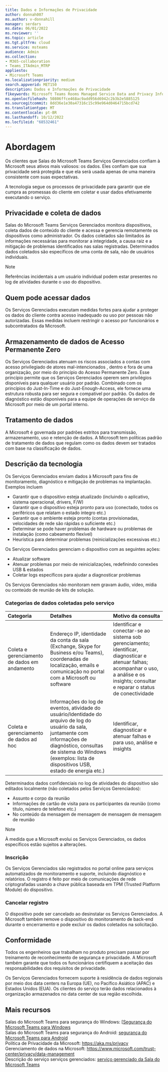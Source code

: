 ```yaml
---
title: Dados e Informações de Privacidade
author: donnah007
ms.author: v-donnahill
manager: serdars
ms.date: 06/01/2022
ms.reviewer: ''
ms.topic: article
ms.tgt.pltfrm: cloud
ms.service: msteams
audience: Admin
ms.collection:
- M365-collaboration
- Teams_ITAdmin_MTRP
appliesto:
- Microsoft Teams
ms.localizationpriority: medium
search.appverid: MET150
description: Dados e Informações de Privacidade
f1keywords: Microsoft Teams Rooms Managed Service Data and Privacy Information
ms.openlocfilehash: 50806ffce468ac9add956d6942c2b3b2e5885125
ms.sourcegitcommit: 8dd36e1e30a47316c15c99e964d0464715bcd742
ms.translationtype: MT
ms.contentlocale: pt-BR
ms.lasthandoff: 10/12/2022
ms.locfileid: "68532461"
---
```

# <a name="approach"></a>Abordagem

Os clientes que Salas do Microsoft Teams Serviços Gerenciados confiam à Microsoft seus ativos mais valiosos: os dados. Eles confiam que sua privacidade será protegida e que ela será usada apenas de uma maneira consistente com suas expectativas.

A tecnologia segue os processos de privacidade para garantir que ele cumpra as promessas do cliente em coletar e usar dados efetivamente executando o serviço.
## <a name="data-collection-and-privacy"></a>Privacidade e coleta de dados

 Salas do Microsoft Teams Serviços Gerenciados monitora dispositivos, coleta dados de conteúdo do cliente e acessa e gerencia remotamente os dispositivos como administrador. Os dados coletados são limitados às informações necessárias para monitorar a integridade, a causa raiz e a mitigação de problemas identificados nas salas registradas. Determinados dados coletados são específicos de uma conta de sala, não de usuários individuais.

> [!Note]
> Referências incidentais a um usuário individual podem estar presentes no log de atividades durante o uso do dispositivo.

## <a name="who-can-access-data"></a>Quem pode acessar dados

Os Serviços Gerenciados executam medidas fortes para ajudar a proteger os dados do cliente contra acesso inadequado ou uso por pessoas não autorizadas. Essas medidas incluem restringir o acesso por funcionários e subcontratados da Microsoft.

## <a name="zero-standing-access-data-storage"></a>Armazenamento de dados de Acesso Permanente Zero

Os Serviços Gerenciados atenuam os riscos associados a contas com acesso privilegiado de atores mal-intencionados , dentro e fora de uma organização, por meio do princípio do Acesso Permanente Zero. Esse princípio permite que os Serviços Gerenciados operem sem privilégios disponíveis para qualquer usuário por padrão. Combinado com os princípios do Just-In-Time e do Just-Enough-Access, ele fornece uma estrutura robusta para ser segura e compatível por padrão. Os dados de diagnóstico estão disponíveis para a equipe de operações de serviço da Microsoft por meio de um portal interno.

## <a name="data-handling"></a>Tratamento de dados

A Microsoft é governada por padrões estritos para transmissão, armazenamento, uso e retenção de dados. A Microsoft tem políticas padrão de tratamento de dados que regulam como os dados devem ser tratados com base na classificação de dados.

## <a name="technology-description"></a>Descrição da tecnologia

Os Serviços Gerenciados enviam dados à Microsoft para fins de monitoramento, diagnóstico e mitigação de problemas na implantação. Exemplos incluem

- Garantir que o dispositivo esteja atualizado (incluindo o aplicativo, sistema operacional, drivers, F/W)
- Garantir que o dispositivo esteja pronto para uso (conectado, todos os periféricos que relatam o estado íntegro etc.)
- Garantir que o ambiente esteja pronto (contas provisionadas, velocidades de rede são rápidas o suficiente etc.)
- Determinar se pode haver problemas de hardware ou problemas de instalação (como cabeamento flexível)
- Heurística para determinar problemas (reinicializações excessivas etc.)

Os Serviços Gerenciados gerenciam o dispositivo com as seguintes ações:

- Atualizar software
- Atenuar problemas por meio de reinicializações, redefinindo conexões USB & estados
- Coletar logs específicos para ajudar a diagnosticar problemas

Os Serviços Gerenciados não monitoram nem gravam áudio, vídeo, mídia ou conteúdo de reunião de kits de solução.

### <a name="service-collected-data-categories"></a>Categorias de dados coletadas pelo serviço
 
|Categoria|Detalhes|Motivo da consulta|
| :- | :- | :- |
|Coleta e gerenciamento de dados em andamento|Endereço IP, identidade da conta da sala (Exchange, Skype for Business e/ou Teams), coordenadas de localização, emails e comunicação no portal com a Microsoft ou software|Identificar e conectar-se ao sistema sob gerenciamento; identificar, diagnosticar e atenuar falhas; acompanhar o uso, a análise e os insights; consultar e reparar o status de conectividade|
|Coleta e gerenciamento de dados ad hoc|Informações do log de eventos, atividade do usuário/Identidade do arquivo de log do usuário da sala, juntamente com informações de diagnóstico, consultas de sistema do Windows (exemplos: lista de dispositivos USB, estado de energia etc.)|Identificar, diagnosticar e atenuar falhas e para uso, análise e insights|

Determinados dados confidenciais no log de atividades do dispositivo são editados localmente (não coletados pelos Serviços Gerenciados):

- Assunto e corpo da reunião
- Informações de cartão de visita para os participantes da reunião (como título, número de telefone etc.)
- No conteúdo da mensagem de mensagem de mensagem de mensagem de reunião

> [!NOTE]
> À medida que a Microsoft evolui os Serviços Gerenciados, os dados específicos estão sujeitos a alterações.

### <a name="enrollment"></a>Inscrição

Os Serviços Gerenciados são registrados no portal online para serviços automatizados de monitoramento e suporte, incluindo diagnóstico e relatórios. O registro é feito por meio de comunicações de rede criptografadas usando a chave pública baseada em TPM (Trusted Platform Module) do dispositivo.

### <a name="unenrollment"></a>Cancelar registro

O dispositivo pode ser cancelado ao desinstalar os Serviços Gerenciados. A Microsoft também remove o dispositivo do monitoramento de back-end durante o encerramento e pode excluir os dados coletados na solicitação.
## <a name="compliance"></a>Conformidade

Todos os engenheiros que trabalham no produto precisam passar por treinamento de reconhecimento de segurança e privacidade. A Microsoft também garante que todos os funcionários certifiquem a aceitação das responsabilidades dos requisitos de privacidade.

Os Serviços Gerenciados fornecem suporte à residência de dados regionais por meio dos data centers na Europa (UE), no Pacífico Asiático (APAC) e Estados Unidos (EUA). Os clientes do serviço terão dados relacionados à organização armazenados no data center de sua região escolhida.

## <a name="more-resources"></a>Mais recursos

Salas do Microsoft Teams para segurança do Windows: [[Segurança do Microsoft Teams para Windows](/microsoftteams/rooms/security-windows) \
Salas do Microsoft Teams para segurança do Android: [segurança do Microsoft Teams para Android](/microsoftteams/rooms/security-android) \
Política de Privacidade da Microsoft: https://aka.ms/privacy \
Gerenciamento de dados na Microsoft: https://www.microsoft.com/trust-center/privacy/data-management \
Descrição do serviço serviços gerenciados: [serviço gerenciado da Sala do Microsoft Teams](microsoft-teams-rooms-premium.md)
